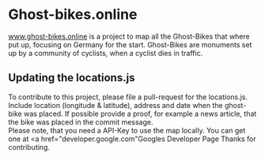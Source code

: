 # Ghost-bikes.online # 
<a href="ghost-bikes.online">www.ghost-bikes.online</a> is a project to map all the Ghost-Bikes that where put up, focusing on Germany for the start.
Ghost-Bikes are monuments set up by a community of cyclists, when a cyclist dies in traffic. 

## Updating the locations.js ## 
To contribute to this project, please file a pull-request for the locations.js. Include location (longitude & latitude), address and date when the ghost-bike was placed. If possible provide a proof, for example a news article, that the bike was placed in the commit message.\
Please note, that you need a API-Key to use the map locally. You can get one at <a href="developer.google.com"Googles Developer Page</a>
Thanks for contributing.